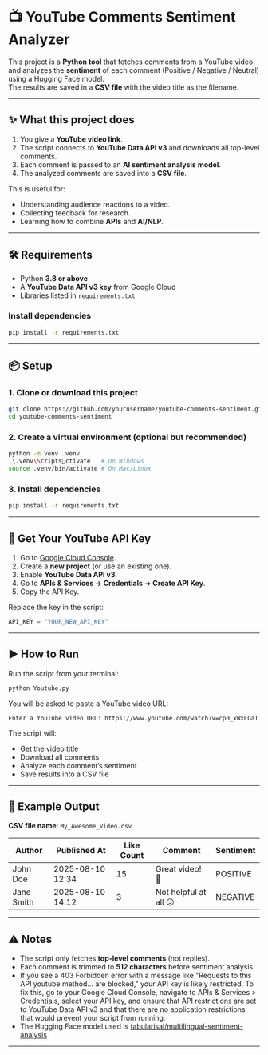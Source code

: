 # 📺 YouTube Comments Sentiment Analyzer

This project is a **Python tool** that fetches comments from a YouTube video and analyzes the **sentiment** of each comment (Positive / Negative / Neutral) using a Hugging Face model.  
The results are saved in a **CSV file** with the video title as the filename.

---

## ✨ What this project does
1. You give a **YouTube video link**.  
2. The script connects to **YouTube Data API v3** and downloads all top-level comments.  
3. Each comment is passed to an **AI sentiment analysis model**.  
4. The analyzed comments are saved into a **CSV file**.  

This is useful for:
- Understanding audience reactions to a video.  
- Collecting feedback for research.  
- Learning how to combine **APIs** and **AI/NLP**.  

---

## 🛠️ Requirements

- Python **3.8 or above**
- A **YouTube Data API v3 key** from Google Cloud
- Libraries listed in `requirements.txt`

### Install dependencies
```bash
pip install -r requirements.txt
```

---

## 📦 Setup

### 1. Clone or download this project
```bash
git clone https://github.com/yourusername/youtube-comments-sentiment.git
cd youtube-comments-sentiment
```

### 2. Create a virtual environment (optional but recommended)
```bash
python -m venv .venv
.\.venv\Scriptsctivate   # On Windows
source .venv/bin/activate # On Mac/Linux
```

### 3. Install dependencies
```bash
pip install -r requirements.txt
```

---

## 🔑 Get Your YouTube API Key

1. Go to [Google Cloud Console](https://console.cloud.google.com/).  
2. Create a **new project** (or use an existing one).  
3. Enable **YouTube Data API v3**.  
4. Go to **APIs & Services → Credentials → Create API Key**.  
5. Copy the API Key.  

Replace the key in the script:
```python
API_KEY = "YOUR_NEW_API_KEY"
```

---

## ▶️ How to Run

Run the script from your terminal:
```bash
python Youtube.py
```

You will be asked to paste a YouTube video URL:
```
Enter a YouTube video URL: https://www.youtube.com/watch?v=cp0_xWxLGaI
```

The script will:
- Get the video title  
- Download all comments  
- Analyze each comment’s sentiment  
- Save results into a CSV file  

---

## 📂 Example Output

**CSV file name**: `My_Awesome_Video.csv`

| Author     | Published At       | Like Count | Comment                 | Sentiment |
|------------|-------------------|------------|-------------------------|-----------|
| John Doe   | 2025-08-10 12:34  | 15         | Great video! 👏         | POSITIVE  |
| Jane Smith | 2025-08-10 14:12  | 3          | Not helpful at all 😕    | NEGATIVE  |

---

## ⚠️ Notes

- The script only fetches **top-level comments** (not replies).  
- Each comment is trimmed to **512 characters** before sentiment analysis.  
- If you see a 403 Forbidden error with a message like "Requests to this API youtube method... are blocked," your API key is likely restricted. To fix this, go to your Google Cloud Console, navigate to APIs & Services > Credentials, select your API key, and ensure that API restrictions are set to YouTube Data API v3 and that there are no application restrictions that would prevent your script from running.
- The Hugging Face model used is [tabularisai/multilingual-sentiment-analysis](https://huggingface.co/tabularisai/multilingual-sentiment-analysis).

---
